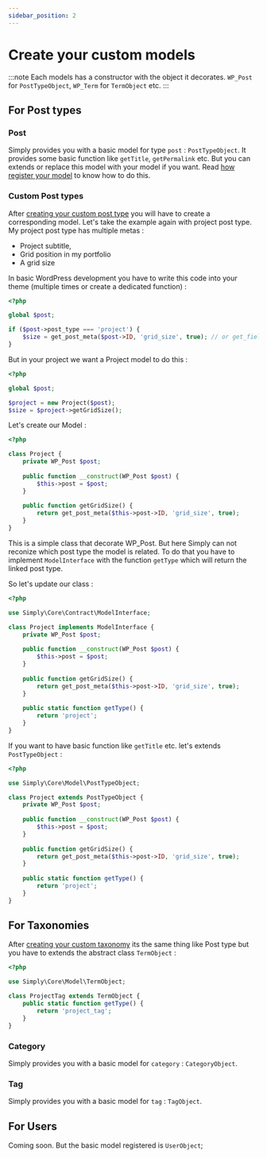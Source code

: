 ```yaml
---
sidebar_position: 2
---
```

# Create your custom models
:::note
Each models has a constructor with the object it decorates. `WP_Post` for `PostTypeObject`, `WP_Term` for `TermObject` etc.
:::

## For Post types
### Post
Simply provides you with a basic model for type `post` : `PostTypeObject`. It provides some basic function like `getTitle`, `getPermalink` etc. But you can extends or replace this model with your model if you want. Read [how register your model](#register-your-model-into-simply) to know how to do this.

### Custom Post types
After [creating your custom post type](wp-features/create-post-type.md) you will have to create a corresponding model.
Let's take the example again with project post type.
My project post type has multiple metas : 
- Project subtitle,
- Grid position in my portfolio
- A grid size

In basic WordPress development you have to write this code into your theme (multiple times or create a dedicated function) :
```php
<?php

global $post;

if ($post->post_type === 'project') {
    $size = get_post_meta($post->ID, 'grid_size', true); // or get_field if you use ACF plugin
}
```

But in your project we want a Project model to do this : 
```php
<?php

global $post;

$project = new Project($post);
$size = $project->getGridSize();
```

Let's create our Model : 
```php title='src/Model/Project.php'
<?php

class Project {
    private WP_Post $post;
    
    public function __construct(WP_Post $post) {
        $this->post = $post;
    }
    
    public function getGridSize() {
        return get_post_meta($this->post->ID, 'grid_size', true);
    }
}
```

This is a simple class that decorate WP_Post. But here Simply can not reconize which post type the model is related. To do that you have to implement `ModelInterface` with the function `getType` which will return the linked post type.

So let's update our class : 
```php {16-18} title='src/Model/Project.php'
<?php

use Simply\Core\Contract\ModelInterface;

class Project implements ModelInterface {
    private WP_Post $post;
    
    public function __construct(WP_Post $post) {
        $this->post = $post;
    }
    
    public function getGridSize() {
        return get_post_meta($this->post->ID, 'grid_size', true);
    }
    
    public static function getType() {
        return 'project';
    }
}
```

If you want to have basic function like `getTitle` etc. let's extends `PostTypeObject` : 
```php {5} title='src/Model/Project.php'
<?php

use Simply\Core\Model\PostTypeObject;

class Project extends PostTypeObject {
    private WP_Post $post;
    
    public function __construct(WP_Post $post) {
        $this->post = $post;
    }
    
    public function getGridSize() {
        return get_post_meta($this->post->ID, 'grid_size', true);
    }
    
    public static function getType() {
        return 'project';
    }
}
```

## For Taxonomies
After [creating your custom taxonomy](wp-features/create-taxonomy.md) its the same thing like Post type but you have to extends the abstract class `TermObject` :
```php title='src/Model/ProjectTag.php'
<?php

use Simply\Core\Model\TermObject;

class ProjectTag extends TermObject {
    public static function getType() {
        return 'project_tag';
    }
}
```
### Category
Simply provides you with a basic model for `category` : `CategoryObject`.

### Tag
Simply provides you with a basic model for `tag` : `TagObject`.

## For Users
Coming soon. But the basic model registered is `UserObject`;
